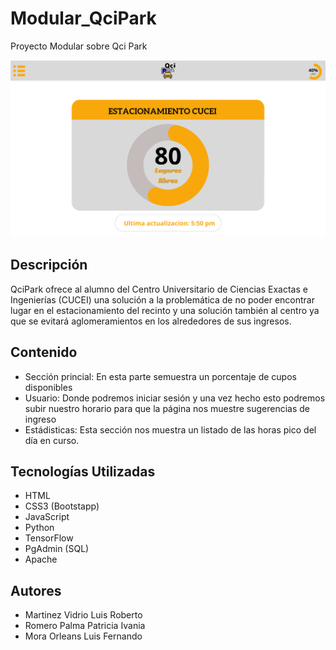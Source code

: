 # Modular_QciPark
Proyecto Modular sobre Qci Park

![Imagen del idex](https://github.com/LRoberto22/Modular_QciPark/blob/main/images/Inicio.png)

## Descripción 
QciPark ofrece al alumno del Centro Universitario de Ciencias Exactas e Ingenierías (CUCEI) una solución a la problemática de no poder encontrar lugar en el estacionamiento del recinto y una solución también al centro ya que se evitará aglomeramientos en los alrededores de sus ingresos.

## Contenido
* Sección princial: En esta parte semuestra un porcentaje de cupos disponibles
* Usuario: Donde podremos iniciar sesión y una vez hecho esto podremos subir nuestro horario para que la página nos muestre sugerencias de ingreso
* Estádisticas: Esta sección nos muestra un listado de las horas pico del día en curso.

## Tecnologías Utilizadas 
* HTML
* CSS3 (Bootstapp)
* JavaScript
* Python
* TensorFlow
* PgAdmin (SQL)
* Apache

## Autores
* Martinez Vidrio Luis Roberto
* Romero Palma Patricia Ivania
* Mora Orleans Luis Fernando
